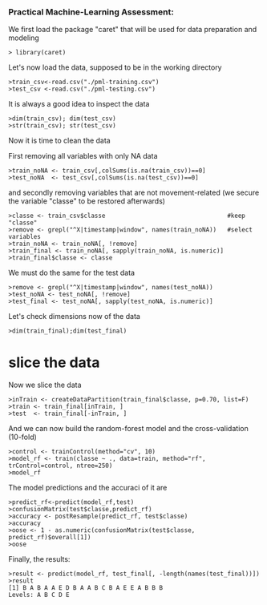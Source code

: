 ### Practical Machine-Learning Assessment:

We first load the package "caret" that will be used for data preparation and modeling
```
> library(caret)
```

Let's now load the data, supposed to be in the working directory
```
>train_csv<-read.csv("./pml-training.csv")
>test_csv <-read.csv("./pml-testing.csv")
```

It is always a good idea to inspect the data
```
>dim(train_csv); dim(test_csv)
>str(train_csv); str(test_csv)
```

Now it is time to clean the data

First removing all variables with only NA data
```
>train_noNA <- train_csv[,colSums(is.na(train_csv))==0]
>test_noNA  <- test_csv[,colSums(is.na(test_csv))==0]
```
and secondly removing variables that are not movement-related
(we secure the variable "classe" to be restored afterwards)
```
>classe <- train_csv$classe                                  #keep "classe"
>remove <- grepl("^X|timestamp|window", names(train_noNA))   #select variables
>train_noNA <- train_noNA[, !remove]
>train_final <- train_noNA[, sapply(train_noNA, is.numeric)]
>train_final$classe <- classe
```

We must do the same for the test data
```
>remove <- grepl("^X|timestamp|window", names(test_noNA))
>test_noNA <- test_noNA[, !remove]
>test_final <- test_noNA[, sapply(test_noNA, is.numeric)]
```
Let's check dimensions now of the data
```
>dim(train_final);dim(test_final)
```
# slice the data
Now we slice the data
```
>inTrain <- createDataPartition(train_final$classe, p=0.70, list=F)
>train <- train_final[inTrain, ]
>test  <- train_final[-inTrain, ]
```

And we can now build the random-forest model and the cross-validation (10-fold)
```
>control <- trainControl(method="cv", 10) 
>model_rf <- train(classe ~ ., data=train, method="rf", trControl=control, ntree=250)
>model_rf
```

The model predictions and the accuraci of it are
```
>predict_rf<-predict(model_rf,test)
>confusionMatrix(test$classe,predict_rf)
>accuracy <- postResample(predict_rf, test$classe)
>accuracy
>oose <- 1 - as.numeric(confusionMatrix(test$classe, predict_rf)$overall[1])
>oose
```
Finally, the results:
```
>result <- predict(model_rf, test_final[, -length(names(test_final))])
>result
[1] B A B A A E D B A A B C B A E E A B B B
Levels: A B C D E
```

